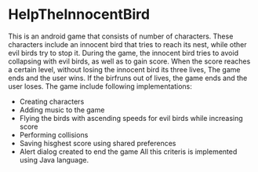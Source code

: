 # HelpTheInnocentBird
This is an android game that consists of number of characters. These characters include an
innocent bird that tries to reach its nest, while other evil birds try to stop it. During 
the game, the innocent bird tries to avoid collapsing with evil birds, as well as to gain 
score. When the score reaches a certain level, without losing the innocent bird its three 
lives, The game ends and the user wins. If the birfruns out of lives, the game ends and 
the user loses. The game include following implementations:
- Creating characters
- Adding music to the game
- Flying the birds with ascending speeds for evil birds while increasing score
- Performing collisions
- Saving hisghest score using shared preferences
- Alert dialog created to end the game
All this criteris is implemented using Java language.
